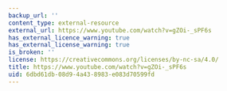 ```yaml
---
backup_url: ''
content_type: external-resource
external_url: https://www.youtube.com/watch?v=gZOi-_sPF6s
has_external_licence_warning: true
has_external_license_warning: true
is_broken: ''
license: https://creativecommons.org/licenses/by-nc-sa/4.0/
title: https://www.youtube.com/watch?v=gZOi-_sPF6s
uid: 6dbd61db-08d9-4a43-8983-e083d70599fd
---
```

